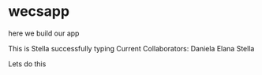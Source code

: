 # wecsapp

here we build our app

This is Stella successfully typing
Current Collaborators:
Daniela
Elana
Stella

Lets do this